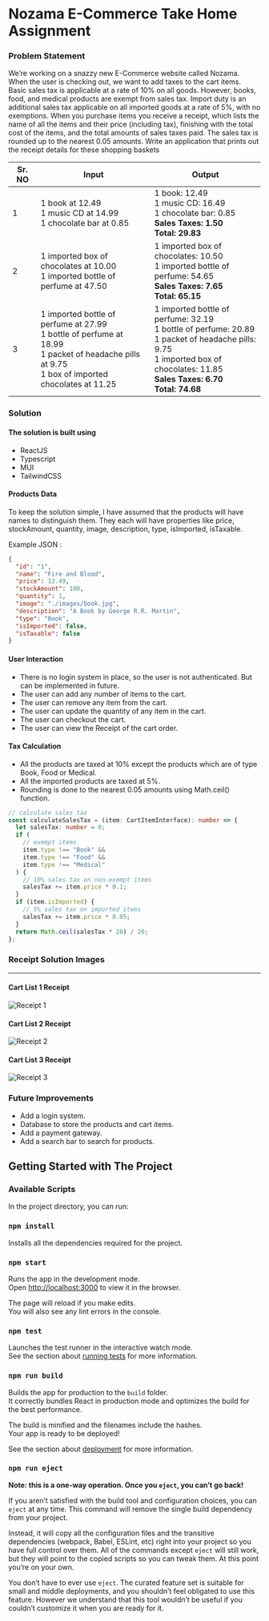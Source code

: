 # Nozama E-Commerce Take Home Assignment

### Problem Statement

We’re working on a snazzy new E-Commerce website called Nozama. When the user is
checking out, we want to add taxes to the cart items.
Basic sales tax is applicable at a rate of 10% on all goods. However, books, food, and medical
products are exempt from sales tax. Import duty is an additional sales tax applicable on all
imported goods at a rate of 5%, with no exemptions.
When you purchase items you receive a receipt, which lists the name of all the items and their
price (including tax), finishing with the total cost of the items, and the total amounts of sales
taxes paid.
The sales tax is rounded up to the nearest 0.05 amounts.
Write an application that prints out the receipt details for these shopping baskets

| Sr. NO | Input                                                                                                                                                | Output                                                                                                                                                                                          |
| ------ | ---------------------------------------------------------------------------------------------------------------------------------------------------- | ----------------------------------------------------------------------------------------------------------------------------------------------------------------------------------------------- |
| 1      | 1 book at 12.49<br>1 music CD at 14.99<br>1 chocolate bar at 0.85                                                                                    | 1 book: 12.49<br>1 music CD: 16.49<br>1 chocolate bar: 0.85<br><b>Sales Taxes: 1.50</b><br><b>Total: 29.83</b>                                                                                  |
| 2      | 1 imported box of chocolates at 10.00<br>1 imported bottle of perfume at 47.50                                                                       | 1 imported box of chocolates: 10.50<br>1 imported bottle of perfume: 54.65<br><b>Sales Taxes: 7.65</b><br><b>Total: 65.15</b>                                                                   |
| 3      | 1 imported bottle of perfume at 27.99<br>1 bottle of perfume at 18.99<br>1 packet of headache pills at 9.75<br>1 box of imported chocolates at 11.25 | 1 imported bottle of perfume: 32.19<br>1 bottle of perfume: 20.89<br>1 packet of headache pills: 9.75<br>1 imported box of chocolates: 11.85<br><b>Sales Taxes: 6.70</b><br><b>Total: 74.68</b> |

### Solution

#### The solution is built using

- ReactJS
- Typescript
- MUI
- TailwindCSS

#### Products Data

To keep the solution simple, I have assumed that the products will have names to distinguish them. They each will have properties like price, stockAmount, quantity, image, description, type, isImported, isTaxable.

Example JSON :

```json
{
  "id": "1",
  "name": "Fire and Blood",
  "price": 12.49,
  "stockAmount": 100,
  "quantity": 1,
  "image": "./images/book.jpg",
  "description": "A Book by George R.R. Martin",
  "type": "Book",
  "isImported": false,
  "isTaxable": false
}
```

#### User Interaction

- There is no login system in place, so the user is not authenticated. But can be implemented in future.
- The user can add any number of items to the cart.
- The user can remove any item from the cart.
- The user can update the quantity of any item in the cart.
- The user can checkout the cart.
- The user can view the Receipt of the cart order.

#### Tax Calculation

- All the products are taxed at 10% except the products which are of type Book, Food or Medical.
- All the imported products are taxed at 5%.
- Rounding is done to the nearest 0.05 amounts using Math.ceil() function.

```typescript
// calculate sales tax
const calculateSalesTax = (item: CartItemInterface): number => {
  let salesTax: number = 0;
  if (
    // exempt items
    item.type !== "Book" &&
    item.type !== "Food" &&
    item.type !== "Medical"
  ) {
    // 10% sales tax on non-exempt items
    salesTax += item.price * 0.1;
  }
  if (item.isImported) {
    // 5% sales tax on imported items
    salesTax += item.price * 0.05;
  }
  return Math.ceil(salesTax * 20) / 20;
};
```

### Receipt Solution Images

---

#### Cart List 1 Receipt

![Receipt 1](https://github.com/burdeamit/nozama-client/blob/main/public/solution/Cart1.png?raw=true)

#### Cart List 2 Receipt

![Receipt 2](https://github.com/burdeamit/nozama-client/blob/main/public/solution/Cart2.png?raw=true)

#### Cart List 3 Receipt

![Receipt 3](https://github.com/burdeamit/nozama-client/blob/main/public/solution/Cart3.png?raw=true)

### Future Improvements

- Add a login system.
- Database to store the products and cart items.
- Add a payment gateway.
- Add a search bar to search for products.

## Getting Started with The Project

### Available Scripts

In the project directory, you can run:

### `npm install`

Installs all the dependencies required for the project.

### `npm start`

Runs the app in the development mode.\
Open [http://localhost:3000](http://localhost:3000) to view it in the browser.

The page will reload if you make edits.\
You will also see any lint errors in the console.

### `npm test`

Launches the test runner in the interactive watch mode.\
See the section about [running tests](https://facebook.github.io/create-react-app/docs/running-tests) for more information.

### `npm run build`

Builds the app for production to the `build` folder.\
It correctly bundles React in production mode and optimizes the build for the best performance.

The build is minified and the filenames include the hashes.\
Your app is ready to be deployed!

See the section about [deployment](https://facebook.github.io/create-react-app/docs/deployment) for more information.

### `npm run eject`

**Note: this is a one-way operation. Once you `eject`, you can’t go back!**

If you aren’t satisfied with the build tool and configuration choices, you can `eject` at any time. This command will remove the single build dependency from your project.

Instead, it will copy all the configuration files and the transitive dependencies (webpack, Babel, ESLint, etc) right into your project so you have full control over them. All of the commands except `eject` will still work, but they will point to the copied scripts so you can tweak them. At this point you’re on your own.

You don’t have to ever use `eject`. The curated feature set is suitable for small and middle deployments, and you shouldn’t feel obligated to use this feature. However we understand that this tool wouldn’t be useful if you couldn’t customize it when you are ready for it.

```

```
